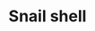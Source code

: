 ---
layout: item
title: Snail shell
item-id: 7800
datatable: true
id: 7800
name: "Snail shell"
members: true
lowalch: 0
highalch: 0
examine: "A shell from a giant snail."
monsters:
  - id: 5628
    name: "Giant snail"
    members: true
    combat_level: 80
    wiki_url: "https://oldschool.runescape.wiki/w/Giant_snail#Level_80"
    drops:
      - quantity: "1"
        rarity: 1
        drop_requirements: null
  - id: 5629
    name: "Giant snail"
    members: true
    combat_level: 109
    wiki_url: "https://oldschool.runescape.wiki/w/Giant_snail#Level_109"
    drops:
      - quantity: "1"
        rarity: 1
        drop_requirements: null
  - id: 5630
    name: "Giant snail"
    members: true
    combat_level: 139
    wiki_url: "https://oldschool.runescape.wiki/w/Giant_snail#Level_139"
    drops:
      - quantity: "1"
        rarity: 1
        drop_requirements: null
---